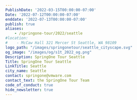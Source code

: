 ```yaml
---
PublishDate: '2022-03-15T00:00:00-07:00'
Date: '2022-07-12T00:00:00-07:00'
enddate: '2022-07-13T00:00:00-07:00'
publish: true
aliases:
    - /springone-tour/2022/seattle
#location:
#    - McCaw Hall 321 Mercer St Seattle, WA 98109
logo_path: "/images/springonetour/seattle_cityscape.svg"
og_image: "/images/og/s1t_2022_og.png"
Description: SpringOne Tour Seattle
Title: SpringOne Tour Seattle
LinkTitle: Seattle
city_name: Seattle
contact: springone@vmware.com
contact_text: the SpringOne Tour Team
code_of_conduct: true
hide_newsletter: true
---
```


